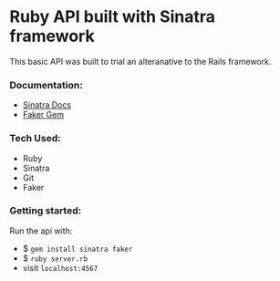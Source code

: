 # Ruby API built with Sinatra framework

This basic API was built to trial an alteranative to the Rails framework. 

### Documentation:
- [Sinatra Docs](http://sinatrarb.com/documentation.html)
- [Faker Gem](https://github.com/faker-ruby/faker)

### Tech Used:
- Ruby
- Sinatra
- Git
- Faker 

### Getting started:
Run the api with:
- $ `gem install sinatra faker`
- $ `ruby server.rb`
- visit `localhost:4567`
